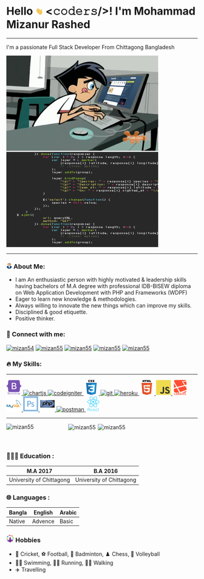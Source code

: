 # Hello <img src="./wave.gif" width="20"> <𝚌𝚘𝚍𝚎𝚛𝚜/>! I'm Mohammad Mizanur Rashed

---

I'm a passionate Full Stack Developer From Chittagong Bangladesh
<br/>

<div>
<img src="me.gif" width="400" height="250" style="max-width: 100%; ">
<img src="new.gif" width="400" height="250" style="max-width: 100%;">
</div>

---

### <img src="./about.png" width="15" height="15" style="border-radius: 25px; color:white"> About Me:

- I am An enthusiastic person with highly motivated & leadership
  skills having bachelors of M.A degree with professional IDB-BISEW diploma on
  Web Application Development with PHP and Frameworks (WDPF)
- Eager to learn new knowledge & methodologies.
- Always willing to innovate the new things which can improve
  my skills.
- Disciplined & good etiquette.
- Positive thinker.

<h3 align="left">📢 Connect with me:</h3>
<p align="left">
<a href="https://twitter.com/mizan54" target="blank"><img align="center" src="https://raw.githubusercontent.com/rahuldkjain/github-profile-readme-generator/master/src/images/icons/Social/twitter.svg" alt="mizan54" height="30" width="40" /></a>
<a href="https://linkedin.com/in/mizan55" target="blank"><img align="center" src="https://raw.githubusercontent.com/rahuldkjain/github-profile-readme-generator/master/src/images/icons/Social/linked-in-alt.svg" alt="mizan55" height="30" width="40" /></a>
<a href="https://stackoverflow.com/users/mizan55" target="blank"><img align="center" src="https://raw.githubusercontent.com/rahuldkjain/github-profile-readme-generator/master/src/images/icons/Social/stack-overflow.svg" alt="mizan55" height="30" width="40" /></a>
<a href="https://fb.com/mizan55" target="blank"><img align="center" src="https://raw.githubusercontent.com/rahuldkjain/github-profile-readme-generator/master/src/images/icons/Social/facebook.svg" alt="mizan55" height="30" width="40" /></a>
<a href="https://instagram.com/mizan55" target="blank"><img align="center" src="https://raw.githubusercontent.com/rahuldkjain/github-profile-readme-generator/master/src/images/icons/Social/instagram.svg" alt="mizan55" height="30" width="40" /></a>
</p>

 <h3 align="left">🔥 My Skills:</h3>
 <hr/>

<p align="left"> <a href="https://getbootstrap.com" target="_blank" rel="noreferrer"> <img src="https://raw.githubusercontent.com/devicons/devicon/master/icons/bootstrap/bootstrap-plain-wordmark.svg" alt="bootstrap" width="40" height="40"/> </a> <a href="https://www.chartjs.org" target="_blank" rel="noreferrer"> <img src="https://www.chartjs.org/media/logo-title.svg" alt="chartjs" width="40" height="40"/> </a> <a href="https://codeigniter.com" target="_blank" rel="noreferrer"> <img src="https://cdn.worldvectorlogo.com/logos/codeigniter.svg" alt="codeigniter" width="40" height="40"/> </a> <a href="https://www.w3schools.com/css/" target="_blank" rel="noreferrer"> <img src="https://raw.githubusercontent.com/devicons/devicon/master/icons/css3/css3-original-wordmark.svg" alt="css3" width="40" height="40"/> </a> <a href="https://git-scm.com/" target="_blank" rel="noreferrer"> <img src="https://www.vectorlogo.zone/logos/git-scm/git-scm-icon.svg" alt="git" width="40" height="40"/> </a> <a href="https://heroku.com" target="_blank" rel="noreferrer"> <img src="https://www.vectorlogo.zone/logos/heroku/heroku-icon.svg" alt="heroku" width="40" height="40"/> </a> <a href="https://www.w3.org/html/" target="_blank" rel="noreferrer"> <img src="https://raw.githubusercontent.com/devicons/devicon/master/icons/html5/html5-original-wordmark.svg" alt="html5" width="40" height="40"/> </a> <a href="https://developer.mozilla.org/en-US/docs/Web/JavaScript" target="_blank" rel="noreferrer"> <img src="https://raw.githubusercontent.com/devicons/devicon/master/icons/javascript/javascript-original.svg" alt="javascript" width="40" height="40"/> </a> <a href="https://laravel.com/" target="_blank" rel="noreferrer"> <img src="https://raw.githubusercontent.com/devicons/devicon/master/icons/laravel/laravel-plain-wordmark.svg" alt="laravel" width="40" height="40"/> </a> <a href="https://www.mysql.com/" target="_blank" rel="noreferrer"> <img src="https://raw.githubusercontent.com/devicons/devicon/master/icons/mysql/mysql-original-wordmark.svg" alt="mysql" width="40" height="40"/> </a> <a href="https://www.photoshop.com/en" target="_blank" rel="noreferrer"> <img src="https://raw.githubusercontent.com/devicons/devicon/master/icons/photoshop/photoshop-line.svg" alt="photoshop" width="40" height="40"/> </a> <a href="https://www.php.net" target="_blank" rel="noreferrer"> <img src="https://raw.githubusercontent.com/devicons/devicon/master/icons/php/php-original.svg" alt="php" width="40" height="40"/> </a> <a href="https://postman.com" target="_blank" rel="noreferrer"> <img src="https://www.vectorlogo.zone/logos/getpostman/getpostman-icon.svg" alt="postman" width="40" height="40"/> </a> <a href="https://reactjs.org/" target="_blank" rel="noreferrer"> <img src="https://raw.githubusercontent.com/devicons/devicon/master/icons/react/react-original-wordmark.svg" alt="react" width="40" height="40"/> </a> </p>

---

<div>
    <img align="left" style="margine-top:0; width:32%;padding-right:2px" width="400"  src="https://github-readme-stats.vercel.app/api/top-langs?username=mizan55&show_icons=true&locale=en&layout=compact" alt="mizan55" />

<img align="center" style="margine-top:0; width:32%;padding-right:2px" width="400"   src="https://github-readme-streak-stats.herokuapp.com/?user=mizan55&" alt="mizan55" />
<img align="center" style="margine-top:0; width:32%" width="400"  src="https://github-readme-stats.vercel.app/api?username=mizan55&show_icons=true&locale=en" alt="mizan55" />
</div>
</br></br>

### 👨🏻‍🎓 Education :

| M.A 2017                 | B.A 2016                 |
| ------------------------ | ------------------------ |
| University of Chittagong | University of Chittagong |

<p></p>

### 🌐 Languages :

| Bangla | English | Arabic |
| ------ | ------- | ------ |
| Native | Advence | Basic  |

<p></p>

### <img src="./hobbies.png" width="20" style="border-radius: 30px;"> Hobbies

<ul dir="auto">
<li><g-emoji class="g-emoji" alias="cricket_game" fallback-src="https://github.githubassets.com/images/icons/emoji/unicode/1f3cf.png">🏏</g-emoji> Cricket, <g-emoji class="g-emoji" alias="soccer" fallback-src="https://github.githubassets.com/images/icons/emoji/unicode/26bd.png">⚽</g-emoji> Football, <g-emoji class="g-emoji" alias="badminton" fallback-src="https://github.githubassets.com/images/icons/emoji/unicode/1f3f8.png">🏸</g-emoji> Badminton, <g-emoji class="g-emoji" alias="chess_pawn" fallback-src="https://github.githubassets.com/images/icons/emoji/unicode/265f.png">♟️</g-emoji> Chess, <g-emoji class="g-emoji" alias="volleyball" fallback-src="https://github.githubassets.com/images/icons/emoji/unicode/1f3d0.png">🏐</g-emoji> Volleyball</li>
<li><g-emoji class="g-emoji" alias="swimming_man" fallback-src="https://github.githubassets.com/images/icons/emoji/unicode/1f3ca-2642.png">🏊&zwj;♂️</g-emoji> Swimming, <g-emoji class="g-emoji" alias="running_man" fallback-src="https://github.githubassets.com/images/icons/emoji/unicode/1f3c3-2642.png">🏃&zwj;♂️</g-emoji> Running, <g-emoji class="g-emoji" alias="walking_man" fallback-src="https://github.githubassets.com/images/icons/emoji/unicode/1f6b6-2642.png">🚶&zwj;♂️</g-emoji> Walking</li>
<li><g-emoji class="g-emoji" alias="airplane" fallback-src="https://github.githubassets.com/images/icons/emoji/unicode/2708.png">✈️</g-emoji> Travelling</li>
</ul>

</div>
